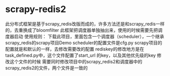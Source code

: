 # scrapy-redis2
此分布式框架是基于scrapy_redis改版而成的，许多方法还是和scrapy_redis一样的，去重换成了bloomfilter
此框架把调度器单独抽出来，使用的时候需要先把调度器启动
使用规则：
  下载此项目，里面包含一个调度器（scheduler），一个继承scrapy_redis的scrapy项目Demo
  scheduler的配置文件是cfg.py   scrapy项目的配置就是和默认的一样，去修改需要改的配置
  rediskey的修改地方是在task_defined.py中，这个文件配置了start_url 的key，以及其他优先级的key 
     修改这个文件的时候  需要同时修改项目中的scrapy_redis2和调度器中的scrapy_redis2的文件，两个文件是一致的
